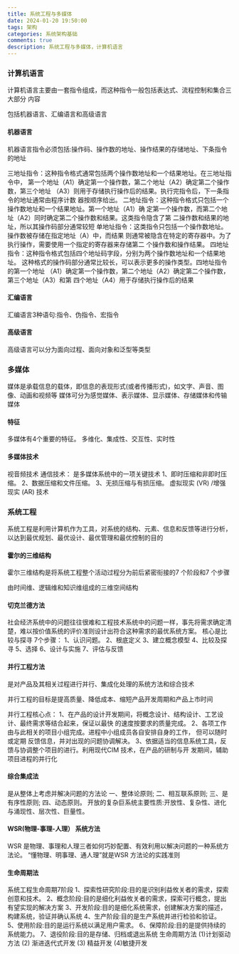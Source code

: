 ```yaml
---
title: 系统工程与多媒体
date: 2024-01-20 19:50:00
tags: 架构
categories: 系统架构基础
comments: true
description: 系统工程与多媒体，计算机语言
---
```


### 计算机语言

计算机语言主要由一套指令组成，而这种指令一般包括表达式、流程控制和集合三大部分
内容

包括机器语言、汇编语言和高级语言

#### 机器语言
机器语言指令必须包括:操作码、操作数的地址、操作结果的存储地址、下条指令的地址

三地址指令：这种指令格式通常包括两个操作数地址和一个结果地址。在三地址指令中，
第一个地址（A1）确定第一个操作数，第二个地址（A2）确定第二个操作数，第三个地址
（A3）则用于存储执行操作后的结果。执行完指令后，下一条指令的地址通常由程序计数
器按顺序给出。
二地址指令：这种指令格式只包括一个操作数地址和一个结果地址。第一个地址（A1）确
定第一个操作数，而第二个地址（A2）同时确定第二个操作数和结果。这类指令隐含了第
二操作数和结果的地址，所以其操作码部分通常较短
单地址指令：这类指令只包括一个操作数地址。操作数被存储在指定地址（A）中，而结果
则通常被隐含在特定的寄存器中。为了执行操作，需要使用一个指定的寄存器来存储第二
个操作数和操作结果。
四地址指令：这种指令格式包括四个地址码字段，分别为两个操作数地址和一个结果地址。
这种格式的操作码部分通常比较长，可以表示更多的操作类型。四地址指令的第一个地址
（A1）确定第一个操作数，第二个地址（A2）确定第二个操作数，第三个地址（A3）和第
四个地址（A4）用于存储执行操作后的结果
#### 汇编语言
汇编语言3种语句:指令、伪指令、宏指令
#### 高级语言
高级语言可以分为面向过程、面向对象和泛型等类型
### 多媒体
媒体是承载信息的载体，即信息的表现形式(或者传播形式)，如文字、声音、图像、动画和视频等
媒体可分为感觉媒体、表示媒体、显示媒体、存储媒体和传输媒体
#### 特征
多媒体有4个重要的特征。
多维化、集成性、交互性、实时性
#### 多媒体技术
视音频技术
通信技术：
是多媒体系统中的一项关键技术
1、即时压缩和非即时压缩。
2、数据压缩和文件压缩。
3、无损压缩与有损压缩。
虚拟现实 (VR) /增强现实 (AR) 技术
### 系统工程
系统工程是利用计算机作为工具，对系统的结构、元素、信息和反馈等进行分析，以达到最优规划、最优设计、最优管理和最优控制的目的

#### 霍尔的三维结构
霍尔三维结构是将系统工程整个活动过程分为前后紧密衔接的7 个阶段和7 个步骤

由时间维、逻辑维和知识维组成的三维空间结构

#### 切克兰德方法
社会经济系统中的问题往往很难和工程技术系统中的问题一样，事先将需求确定清楚，难以按价值系统的评价准则设计出符合这种需求的最优系统方案。
核心是比较与探寻
7个步骤：
1、认识问题。
2、根底定义
3、建立概念模型
4、比较及探寻
5、选择
6、设计与实施
7、评估与反馈

#### 并行工程方法
是对产品及其相关过程进行并行、集成化处理的系统方法和综合技术

并行工程的目标是提高质量、降低成本、缩短产品开发周期和产品上市时间

并行工程核心点：
1、在产品的设计开发期间，将概念设计、结构设计、工艺设计、最终需求等结合起来，保证以最快
的速度按要求的质量完成。
2、各项工作由与此相关的项目小组完成。进程中小组成员各自安排自身的工作， 但可以随时或定期
反馈信息，并对出现的问题协调解决。
3、依据适当的信息系统工具，反馈与协调整个项目的进行。利用现代CIM 技术，在产品的研制与开
发期间，辅助项目进程的并行化

#### 综合集成法
是从整体上考虑并解决问题的方法论
一、整体论原则;
二、相互联系原则;
三、是有序性原则;
四、动态原则。
开放的复杂巨系统主要性质:开放性、复杂性、进化与涌现性、层次性、巨量性。
#### WSR(物理-事理-人理） 系统方法
WSR 是物理、事理和人理三者如何巧妙配置、有效利用以解决问题的一种系统方法论。
“懂物理、明事理、通人理”就是WSR 方法论的实践准则
#### 生命周期法
系统工程生命周期7阶段
1、探索性研究阶段:目的是识别利益攸关者的需求，探索创意和技术。
2、概念阶段:目的是细化利益攸关者的需求，探索可行概念，提出有望实现的解决方案
3、开发阶段:目的是细化系统需求，创建解决方案的描述，构建系统，验证并确认系统
4、生产阶段:目的是生产系统并进行检验和验证。
5、使用阶段:目的是运行系统以满足用户需求。
6、保障阶段:目的是提供持续的系统能力。
7、退役阶段:目的是存储、归档或退出系统
生命周期方法
(1)计划驱动方法
(2) 渐进迭代式开发
(3) 精益开发
(4)敏捷开发